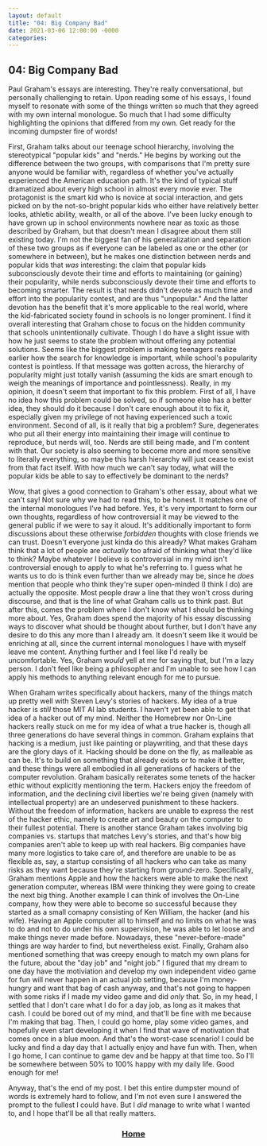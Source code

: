 ```yaml
---	
layout: default	
title: "04: Big Company Bad"	
date: 2021-03-06 12:00:00 -0000	
categories:	
---
```


## 04: Big Company Bad

Paul Graham's essays are interesting. They're really conversational, but personally challenging to retain. Upon reading some of his essays, I found myself to resonate with some of the things written so much that they agreed with my own internal monologue. So much that I had some difficulty highlighting the opinions that differed from my own. Get ready for the incoming dumpster fire of words!

First, Graham talks about our teenage school hierarchy, involving the stereotypical "popular kids" and "nerds." He begins by working out the difference between the two groups, with comparisons that I'm pretty sure anyone would be familiar with, regardless of whether you've actually experienced the American education path. It's the kind of typical stuff dramatized about every high school in almost every movie ever. The protagonist is the smart kid who is novice at social interaction, and gets picked on by the not-so-bright popular kids who either have relatively better looks, athletic ability, wealth, or all of the above.  I've been lucky enough to have grown up in school environments nowhere near as toxic as those described by Graham, but that doesn't mean I disagree about them still existing today. I'm not the biggest fan of his generalization and separation of these two groups as if everyone can be labeled as one or the other (or somewhere in between), but he makes one distinction between nerds and popular kids that _was_ interesting: the claim that popular kids subconsciously devote their time and efforts to maintaining (or gaining) their popularity, while nerds subconsciously devote their time and efforts to becoming smarter. The result is that nerds didn't devote as much time and effort into the popularity contest, and are thus "unpopular." And the latter devotion has the benefit that it's more applicable to the real world, where the kid-fabricated society found in schools is no longer prominent. I find it overall interesting that Graham chose to focus on the hidden community that schools unintentionally cultivate. Though I do have a slight issue with how he just seems to state the problem without offering any potential solutions. Seems like the biggest problem is making teenagers realize earlier how the search for knowledge is important, while school's popularity contest is pointless. If that message was gotten across, the hierarchy of popularity might just totally vanish (assuming the kids are smart enough to weigh the meanings of importance and pointlessness). Really, in my opinion, it doesn't seem that important to fix this problem. First of all, I have no idea how this problem could be solved, so if someone else has a better idea, they should do it because I don't care enough about it to fix it, especially given my privilege of not having experienced such a toxic environment. Second of all, is it really that big a problem? Sure, degenerates who put all their energy into maintaining their image will continue to reproduce, but nerds will, too. Nerds are still being made, and I'm content with that. Our society is also seeming to become more and more sensitive to literally everything, so maybe this harsh hierarchy will just cease to exist from that fact itself. With how much we can't say today, what will the popular kids be able to say to effectively be dominant to the nerds?

Wow, that gives a good connection to Graham's other essay, about what we can't say! Not sure why we had to read this, to be honest. It matches one of the internal monologues I've had before. Yes, it's very important to form our own thoughts, regardless of how controversial it may be viewed to the general public if we were to say it aloud. It's additionally important to form discussions about these otherwise _forbidden_ thoughts with close friends we can trust. Doesn't everyone just kinda do this already? What makes Graham think that a lot of people are _actually_ too afraid of thinking what they'd like to think? Maybe whatever I believe is controversial in my mind isn't controversial enough to apply to what he's referring to. I guess what he wants us to do is think even further than we already may be, since he _does_ mention that people who think they're super open-minded (I think I do) are actually the opposite. Most people draw a line that they won't cross during discourse, and that is the line of what Graham calls us to think past. But after this, comes the problem where I don't know what I should be thinking more about. Yes, Graham does spend the majority of his essay discussing ways to discover what should be thought about further, but I don't have any desire to do this any more than I already am. It doesn't seem like it would be enriching at all, since the current internal monologues I have with myself leave me content. Anything further and I feel like I'd really be uncomfortable. Yes, Graham _would_ yell at me for saying that, but I'm a lazy person. I don't feel like being a philosopher and I'm unable to see how I can apply his methods to anything relevant enough for me to pursue.

When Graham writes specifically about hackers, many of the things match up pretty well with Steven Levy's stories of hackers. My idea of a true hacker is _still_ those MIT AI lab students. I haven't yet been able to get that idea of a hacker out of my mind. Neither the Homebrew nor On-Line hackers really stuck on me for my idea of what a true hacker is, though all three generations do have several things in common. Graham explains that hacking is a medium, just like painting or playwriting, and that these days are the glory days of it. Hacking should be done on the fly, as malleable as can be. It's to build on something that already exists or to make it better, and these things were all embodied in all generations of hackers of the computer revolution. Graham basically reiterates some tenets of the hacker ethic without explicitly mentioning the term. Hackers enjoy the freedom of information, and the declining civil liberties we're being given (namely with intellectual property) are an undeserved punishment to these hackers. Without the freedom of information, hackers are unable to express the rest of the hacker ethic, namely to create art and beauty on the computer to their fullest potential. There is another stance Graham takes involving big companies vs. startups that matches Levy's stories, and that's how big companies aren't able to keep up with real hackers. Big companies have many more logistics to take care of, and therefore are unable to be as flexible as, say, a startup consisting of all hackers who can take as many risks as they want because they're starting from ground-zero. Specifically, Graham mentions Apple and how the hackers were able to make the next generation computer, whereas IBM were thinking they were going to create the next big thing. Another example I can think of involves the On-Line company, how they were able to become so successful because they started as a small comapny consisting of Ken William, the hacker (and his wife). Having an Apple computer all to himself and no limits on what he was to do and not to do under his own supervision, he was able to let loose and make things never made before. Nowadays, these "never-before-made" things are way harder to find, but nevertheless exist. Finally, Graham also mentioned something that was creepy enough to match my own plans for the future, about the "day job" and "night job." I figured that my dream to one day have the motiviation and develop my own independent video game for fun will never happen in an actual job setting, because I'm money-hungry and want that bag of cash anyway, and that's not going to happen with some risks if I made my video game and did _only_ that. So, in my head, I settled that I don't care what I do for a day job, as long as it makes that cash. I could be bored out of my mind, and that'll be fine with me because I'm making that bag. Then, I could go home, play some video games, and hopefully even start developing it when I find that wave of motivation that comes once in a blue moon. And that's the worst-case scenario! I could be lucky and find a day day that I actually enjoy and have fun with. Then, when I go home, I can continue to game dev and be happy at that time too. So I'll be somewhere between 50% to 100% happy with my daily life. Good enough for me!

Anyway, that's the end of my post. I bet this entire dumpster mound of words is extremely hard to follow, and I'm not even sure I answered the prompt to the fullest I could have. But I _did_ manage to write what I wanted to, and I hope that'll be all that really matters.

### [<center>Home</center>](https://nuolong.github.io/hacker-blog/)
